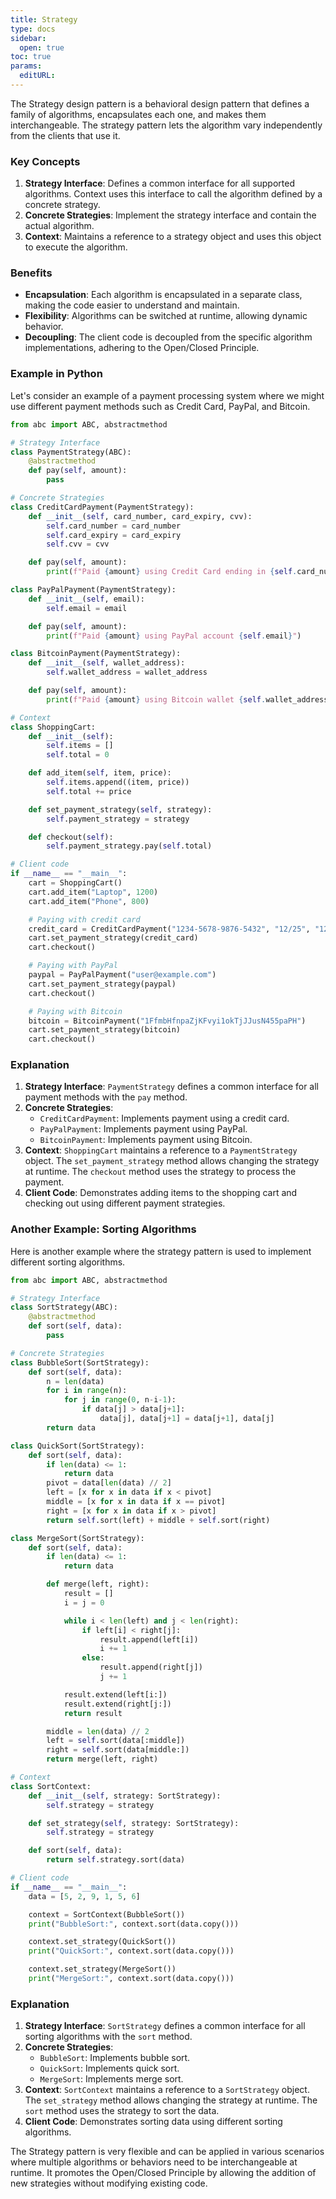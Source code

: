 ```yaml
---
title: Strategy
type: docs
sidebar:
  open: true
toc: true
params:
  editURL: 
---
```


The Strategy design pattern is a behavioral design pattern that defines a family of algorithms, encapsulates each one, and makes them interchangeable. The strategy pattern lets the algorithm vary independently from the clients that use it.

### Key Concepts

1. **Strategy Interface**: Defines a common interface for all supported algorithms. Context uses this interface to call the algorithm defined by a concrete strategy.
2. **Concrete Strategies**: Implement the strategy interface and contain the actual algorithm.
3. **Context**: Maintains a reference to a strategy object and uses this object to execute the algorithm.

### Benefits

- **Encapsulation**: Each algorithm is encapsulated in a separate class, making the code easier to understand and maintain.
- **Flexibility**: Algorithms can be switched at runtime, allowing dynamic behavior.
- **Decoupling**: The client code is decoupled from the specific algorithm implementations, adhering to the Open/Closed Principle.

### Example in Python

Let's consider an example of a payment processing system where we might use different payment methods such as Credit Card, PayPal, and Bitcoin.

```python
from abc import ABC, abstractmethod

# Strategy Interface
class PaymentStrategy(ABC):
    @abstractmethod
    def pay(self, amount):
        pass

# Concrete Strategies
class CreditCardPayment(PaymentStrategy):
    def __init__(self, card_number, card_expiry, cvv):
        self.card_number = card_number
        self.card_expiry = card_expiry
        self.cvv = cvv

    def pay(self, amount):
        print(f"Paid {amount} using Credit Card ending in {self.card_number[-4:]}")

class PayPalPayment(PaymentStrategy):
    def __init__(self, email):
        self.email = email

    def pay(self, amount):
        print(f"Paid {amount} using PayPal account {self.email}")

class BitcoinPayment(PaymentStrategy):
    def __init__(self, wallet_address):
        self.wallet_address = wallet_address

    def pay(self, amount):
        print(f"Paid {amount} using Bitcoin wallet {self.wallet_address}")

# Context
class ShoppingCart:
    def __init__(self):
        self.items = []
        self.total = 0

    def add_item(self, item, price):
        self.items.append((item, price))
        self.total += price

    def set_payment_strategy(self, strategy):
        self.payment_strategy = strategy

    def checkout(self):
        self.payment_strategy.pay(self.total)

# Client code
if __name__ == "__main__":
    cart = ShoppingCart()
    cart.add_item("Laptop", 1200)
    cart.add_item("Phone", 800)

    # Paying with credit card
    credit_card = CreditCardPayment("1234-5678-9876-5432", "12/25", "123")
    cart.set_payment_strategy(credit_card)
    cart.checkout()

    # Paying with PayPal
    paypal = PayPalPayment("user@example.com")
    cart.set_payment_strategy(paypal)
    cart.checkout()

    # Paying with Bitcoin
    bitcoin = BitcoinPayment("1FfmbHfnpaZjKFvyi1okTjJJusN455paPH")
    cart.set_payment_strategy(bitcoin)
    cart.checkout()
```

### Explanation

1. **Strategy Interface**: `PaymentStrategy` defines a common interface for all payment methods with the `pay` method.
2. **Concrete Strategies**:
    - `CreditCardPayment`: Implements payment using a credit card.
    - `PayPalPayment`: Implements payment using PayPal.
    - `BitcoinPayment`: Implements payment using Bitcoin.
3. **Context**: `ShoppingCart` maintains a reference to a `PaymentStrategy` object. The `set_payment_strategy` method allows changing the strategy at runtime. The `checkout` method uses the strategy to process the payment.
4. **Client Code**: Demonstrates adding items to the shopping cart and checking out using different payment strategies.

### Another Example: Sorting Algorithms

Here is another example where the strategy pattern is used to implement different sorting algorithms.

```python
from abc import ABC, abstractmethod

# Strategy Interface
class SortStrategy(ABC):
    @abstractmethod
    def sort(self, data):
        pass

# Concrete Strategies
class BubbleSort(SortStrategy):
    def sort(self, data):
        n = len(data)
        for i in range(n):
            for j in range(0, n-i-1):
                if data[j] > data[j+1]:
                    data[j], data[j+1] = data[j+1], data[j]
        return data

class QuickSort(SortStrategy):
    def sort(self, data):
        if len(data) <= 1:
            return data
        pivot = data[len(data) // 2]
        left = [x for x in data if x < pivot]
        middle = [x for x in data if x == pivot]
        right = [x for x in data if x > pivot]
        return self.sort(left) + middle + self.sort(right)

class MergeSort(SortStrategy):
    def sort(self, data):
        if len(data) <= 1:
            return data

        def merge(left, right):
            result = []
            i = j = 0

            while i < len(left) and j < len(right):
                if left[i] < right[j]:
                    result.append(left[i])
                    i += 1
                else:
                    result.append(right[j])
                    j += 1

            result.extend(left[i:])
            result.extend(right[j:])
            return result

        middle = len(data) // 2
        left = self.sort(data[:middle])
        right = self.sort(data[middle:])
        return merge(left, right)

# Context
class SortContext:
    def __init__(self, strategy: SortStrategy):
        self.strategy = strategy

    def set_strategy(self, strategy: SortStrategy):
        self.strategy = strategy

    def sort(self, data):
        return self.strategy.sort(data)

# Client code
if __name__ == "__main__":
    data = [5, 2, 9, 1, 5, 6]

    context = SortContext(BubbleSort())
    print("BubbleSort:", context.sort(data.copy()))

    context.set_strategy(QuickSort())
    print("QuickSort:", context.sort(data.copy()))

    context.set_strategy(MergeSort())
    print("MergeSort:", context.sort(data.copy()))
```

### Explanation

1. **Strategy Interface**: `SortStrategy` defines a common interface for all sorting algorithms with the `sort` method.
2. **Concrete Strategies**:
    - `BubbleSort`: Implements bubble sort.
    - `QuickSort`: Implements quick sort.
    - `MergeSort`: Implements merge sort.
3. **Context**: `SortContext` maintains a reference to a `SortStrategy` object. The `set_strategy` method allows changing the strategy at runtime. The `sort` method uses the strategy to sort the data.
4. **Client Code**: Demonstrates sorting data using different sorting algorithms.

The Strategy pattern is very flexible and can be applied in various scenarios where multiple algorithms or behaviors need to be interchangeable at runtime. It promotes the Open/Closed Principle by allowing the addition of new strategies without modifying existing code.